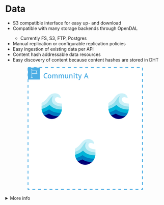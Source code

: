 # Data

<div class="flex flex-row gap-2 m-t-2 m-b-12">
  <div class="flex flex-col p-x-6 aruna-border rounded-4 text-2xl justify-center">

  <ul class="flex flex-col gap-12" style="">
    <li>S3 compatible interface for easy up- and download</li>
    <li>Compatible with many storage backends through OpenDAL</li>
    <ul>
      <li>Currently FS, S3, FTP, Postgres</li>
    </ul>
    <li>Manual replication or configurable replication policies</li>
    <li>Easy ingestion of existing data per API</li>
    <li>Content hash addressable data resources</li>
    <li>Easy discovery of content because content hashes are stored in DHT</li>
  </ul>

  </div>
  <div class="flex flex-col justify-center" style="padding: 0 15px;">
    <p align="center">
      <img src="../assets/images/node_comm.drawio.png"/>
    </p>
  </div>
</div>

<details>
  <summary class="w-60 m-t-24 m-b-12 p-b-8 accordion-border text-2xl font-bold">More info</summary>

  <div class="flex flex-col aruna-border rounded-8 p-x-8 text-xl">

  Files can be uploaded independently of metadata creation via an s3 interface. Data can be located
  at nodes by its content hash, or by its s3 path. While s3 paths can change, content hashes cannot,
  allowing for pinning specific data versions via content hashes, while still allowing for
  flexiblity of paths via the s3 interface. Data can be stored in different data-backends, allowing
  for flexible deployment of nodes in vastly different environments. Not only newly created data can
  be stored on nodes, but also existing data on supported backends can be ingested to a node,
  allowing for data reuse and integration of existing data sources into aruna. Data can be
  replicated to other nodes via [replication policies](https://docs.aws.amazon.com/AmazonS3/latest/userguide/replication.html).
  **Disclaimer: Filters in replication policies are currently ignored.**
  If a complete bucket gets replicated, the associated paths and permissions are also replicated. If
  only some objects are replicated, they are only replicated by content hash, without their s3
  paths. This means, that data can be accessed at any node by its content hashes, but only on some
  nodes by its s3 paths. Uploaded data can be linked to metadata objects, including their
  technical metadata. This allows for workflows to first create all neccessary data and load it into
  aruna, and then select only the neccessary data to be linked in one or more metadata objects.

  </div>
</details>

